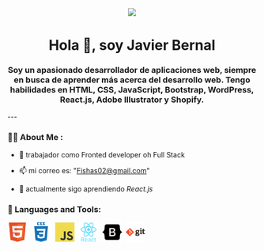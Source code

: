 <div id="header" align="center">
    <img src="https://media.giphy.com/media/BDS4AbOyhnkdliJybi/giphy.gif" width="200" />
    <h1 align="center">Hola 👋, soy Javier Bernal</h1>
    <h3 align="center">Soy un apasionado desarrollador de aplicaciones web, siempre en busca de aprender más acerca del desarrollo web. Tengo habilidades en HTML, CSS, JavaScript, Bootstrap, WordPress, React.js, Adobe Illustrator y Shopify.</h3>
</div>
---

### 👨‍💻 About Me :

- 📝 trabajador como Fronted developer oh Full Stack

- 📫 mi correo es: "Fishas02@gmail.com"
  
- 🌱 actualmente sigo aprendiendo *React.js*


<div align="left">
    <h3>🔨 Languages and Tools:</h3>
    <div>
        <img src="https://github.com/devicons/devicon/blob/master/icons/html5/html5-original.svg" title="HTML5" alt="HTML" width="40" height="40"/>&nbsp;
        <img src="https://github.com/devicons/devicon/blob/master/icons/css3/css3-plain-wordmark.svg"  title="CSS3" alt="CSS" width="40" height="40"/>&nbsp;
        <img src="https://github.com/devicons/devicon/blob/master/icons/javascript/javascript-original.svg" title="JavaScript" alt="JavaScript" width="40" height="40"/>&nbsp;
        <img src="https://github.com/devicons/devicon/blob/master/icons/react/react-original-wordmark.svg" title="React" alt="React" width="40" height="40"/>&nbsp;
        <img src="https://github.com/devicons/devicon/blob/master/icons/bootstrap/bootstrap-plain.svg" title="Bootstrap" alt="Bootstrap" width="40" height="40"/>&nbsp;
        <img src="https://github.com/devicons/devicon/blob/master/icons/git/git-original-wordmark.svg" title="Git" **alt="Git" width="40" height="40"/>
</div>
</div>


